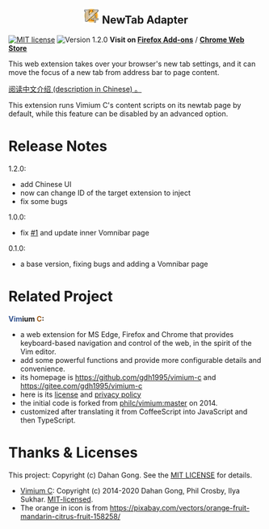 <h2 align="center"><a name="readme"></a>
  <img src="icon128.png" width="32" height="32" alt="Icon" />
  NewTab Adapter
</h2>

[![MIT license](https://img.shields.io/badge/license-MIT-blue.svg)](LICENSE.txt)
![Version 1.2.0](https://img.shields.io/badge/release-1.2.0-orange.svg)
**Visit on [Firefox Add-ons](https://addons.mozilla.org/firefox/addon/newtab-adapter/)** /
**[Chrome Web Store](
  https://chrome.google.com/webstore/detail/newtab-adapter/cglpcedifkgalfdklahhcchnjepcckfn
  )**

This web extension takes over your browser's new tab settings,
and it can move the focus of a new tab from address bar to page content.

[阅读中文介绍 (description in Chinese) 。](https://github.com/gdh1995/vimium-c-helpers/blob/master/newtab/README_zh.md)

This extension runs Vimium C's content scripts on its newtab page by default,
while this feature can be disabled by an advanced option.

# Release Notes

1.2.0:
* add Chinese UI
* now can change ID of the target extension to inject
* fix some bugs

1.0.0:
* fix [#1](https://github.com/gdh1995/vimium-c-helpers/issues/1) and update inner Vomnibar page

0.1.0:
* a base version, fixing bugs and adding a Vomnibar page

# Related Project

__<span style="color: #2f508e;">Vim</span>ium <span style="color: #a55e18;">C</span>:__

* a web extension for MS Edge, Firefox and Chrome that provides keyboard-based navigation and control
    of the web, in the spirit of the Vim editor.
* add some powerful functions and provide more configurable details and convenience.
* its homepage is https://github.com/gdh1995/vimium-c and https://gitee.com/gdh1995/vimium-c
* here is its [license](https://github.com/gdh1995/vimium-c/blob/master/LICENSE.txt)
  and [privacy policy](https://github.com/gdh1995/vimium-c/blob/master/PRIVACY-POLICY.md)
* the initial code is forked from [philc/vimium:master](https://github.com/philc/vimium) on 2014.
* customized after translating it from CoffeeScript into JavaScript and then TypeScript.

# Thanks & Licenses

This project: Copyright (c) Dahan Gong.
See the [MIT LICENSE](LICENSE.txt) for details.

* [Vimium C](https://github.com/gdh1995/vimium-c):
  Copyright (c) 2014-2020 Dahan Gong, Phil Crosby, Ilya Sukhar.
  [MIT-licensed](https://github.com/philc/vimium/blob/master/MIT-LICENSE.txt).
* The orange in icon is from https://pixabay.com/vectors/orange-fruit-mandarin-citrus-fruit-158258/
